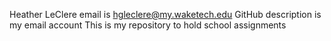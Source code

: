 Heather LeClere email is hgleclere@my.waketech.edu
GitHub description is my email account
This is my repository to hold school assignments
